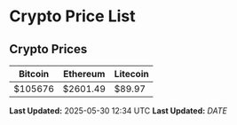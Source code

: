 # Crypto Price List

## Crypto Prices
| Bitcoin | Ethereum | Litecoin |
| ------- | -------- | -------- |
| $105676 | $2601.49 | $89.97 |
**Last Updated:** 2025-05-30 12:34 UTC
**Last Updated:** $DATE$
